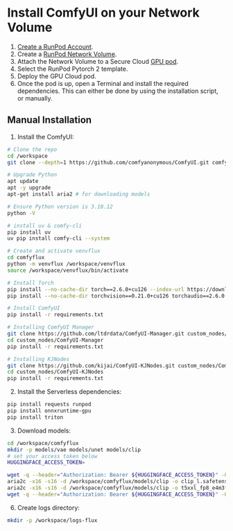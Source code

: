 # Install ComfyUI on your Network Volume

1. [Create a RunPod Account](https://runpod.io).
2. Create a [RunPod Network Volume](https://www.runpod.io/console/user/storage).
3. Attach the Network Volume to a Secure Cloud [GPU pod](https://www.runpod.io/console/gpu-secure-cloud).
4. Select the RunPod Pytorch 2 template.
5. Deploy the GPU Cloud pod.
6. Once the pod is up, open a Terminal and install the required
   dependencies. This can either be done by using the installation
   script, or manually.

## Manual Installation

1. Install the ComfyUI:
```bash
# Clone the repo
cd /workspace
git clone --depth=1 https://github.com/comfyanonymous/ComfyUI.git comfyflux

# Upgrade Python
apt update
apt -y upgrade
apt-get install aria2 # for downloading models

# Ensure Python version is 3.10.12
python -V

# install uv & comfy-cli
pip install uv
uv pip install comfy-cli --system

# Create and activate venvflux
cd comfyflux
python -m venvflux /workspace/venvflux
source /workspace/venvflux/bin/activate

# Install Torch 
pip install --no-cache-dir torch==2.6.0+cu126 --index-url https://download.pytorch.org/whl/cu126 --no-deps
pip install --no-cache-dir torchvision==0.21.0+cu126 torchaudio==2.6.0 --index-url https://download.pytorch.org/whl/cu126

# Install ComfyUI
pip install -r requirements.txt

# Installing ComfyUI Manager
git clone https://github.com/ltdrdata/ComfyUI-Manager.git custom_nodes/ComfyUI-Manager
cd custom_nodes/ComfyUI-Manager
pip install -r requirements.txt

# Installing KJNodes
git clone https://github.com/kijai/ComfyUI-KJNodes.git custom_nodes/ComfyUI-KJNodes
cd custom_nodes/ComfyUI-KJNodes
pip install -r requirements.txt
```
2. Install the Serverless dependencies:
```bash
pip install requests runpod
pip install onnxruntime-gpu
pip install triton

```
3. Download models:
```bash
cd /workspace/comfyflux
mkdir -p models/vae models/unet models/clip
# set your access token below
HUGGINGFACE_ACCESS_TOKEN=

wget -q --header="Authorization: Bearer ${HUGGINGFACE_ACCESS_TOKEN}" -O models/unet/flux1-dev.safetensors https://huggingface.co/black-forest-labs/FLUX.1-dev/resolve/main/flux1-dev.safetensors
aria2c -x16 -s16 -d /workspace/comfyflux/models/clip -o clip_l.safetensors --continue=true https://huggingface.co/comfyanonymous/flux_text_encoders/resolve/main/clip_l.safetensors
aria2c -x16 -s16 -d /workspace/comfyflux/models/clip -o t5xxl_fp8_e4m3fn.safetensors --continue=true https://huggingface.co/comfyanonymous/flux_text_encoders/resolve/main/t5xxl_fp8_e4m3fn.safetensors
wget -q --header="Authorization: Bearer ${HUGGINGFACE_ACCESS_TOKEN}" -O models/vae/ae.safetensors https://huggingface.co/black-forest-labs/FLUX.1-dev/resolve/main/ae.safetensors

```
6. Create logs directory:
```bash
mkdir -p /workspace/logs-flux
```
